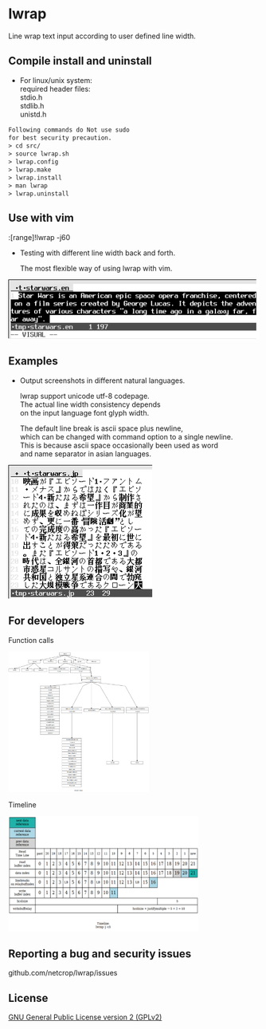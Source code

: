 # lwrap
Line wrap text input according to user defined line width.

## Compile install and uninstall

* For linux/unix system:  
required header files:  
stdio.h  
stdlib.h  
unistd.h  
```
Following commands do Not use sudo
for best security precaution.
> cd src/
> source lwrap.sh
> lwrap.config
> lwrap.make
> lwrap.install
> man lwrap
> lwrap.uninstall
```
## Use with vim
:[range]!lwrap -j60

* Testing with different line width back and forth.

   The most flexible way of using lwrap with vim.

![Alt text](misc/lwrap.gif?raw=true "")

## Examples

* Output screenshots in different natural languages.

   lwrap support unicode utf-8 codepage.   
The actual line width consistency depends  
on the input language font glyph width.

   The default line break is ascii space plus newline,  
which can be changed with command option to a single
newline.  
This is because ascii space occasionally been used as word  
and name separator in asian languages.

![Alt text](misc/examples.gif?raw=true "")

## For developers

Function calls

<img src="misc/functions.png" height="282" width="282">

Timeline

<img src="misc/timeline.png" height="232" width="382">

## Reporting a bug and security issues

github.com/netcrop/lwrap/issues

## License

[GNU General Public License version 2 (GPLv2)](https://github.com/netcrop/lwrap/COPYING)
